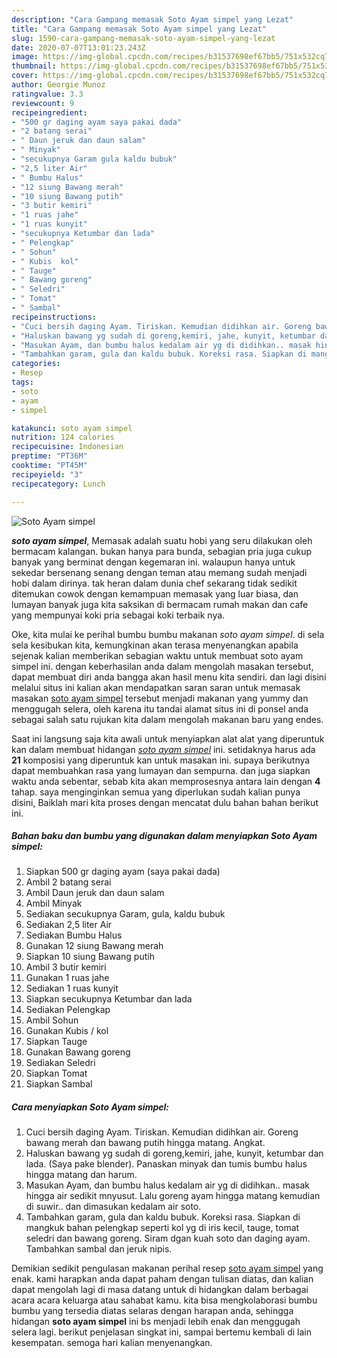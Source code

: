 ```yaml
---
description: "Cara Gampang memasak Soto Ayam simpel yang Lezat"
title: "Cara Gampang memasak Soto Ayam simpel yang Lezat"
slug: 1590-cara-gampang-memasak-soto-ayam-simpel-yang-lezat
date: 2020-07-07T13:01:23.243Z
image: https://img-global.cpcdn.com/recipes/b31537698ef67bb5/751x532cq70/soto-ayam-simpel-foto-resep-utama.jpg
thumbnail: https://img-global.cpcdn.com/recipes/b31537698ef67bb5/751x532cq70/soto-ayam-simpel-foto-resep-utama.jpg
cover: https://img-global.cpcdn.com/recipes/b31537698ef67bb5/751x532cq70/soto-ayam-simpel-foto-resep-utama.jpg
author: Georgie Munoz
ratingvalue: 3.3
reviewcount: 9
recipeingredient:
- "500 gr daging ayam saya pakai dada"
- "2 batang serai"
- " Daun jeruk dan daun salam"
- " Minyak"
- "secukupnya Garam gula kaldu bubuk"
- "2,5 liter Air"
- " Bumbu Halus"
- "12 siung Bawang merah"
- "10 siung Bawang putih"
- "3 butir kemiri"
- "1 ruas jahe"
- "1 ruas kunyit"
- "secukupnya Ketumbar dan lada"
- " Pelengkap"
- " Sohun"
- " Kubis  kol"
- " Tauge"
- " Bawang goreng"
- " Seledri"
- " Tomat"
- " Sambal"
recipeinstructions:
- "Cuci bersih daging Ayam. Tiriskan. Kemudian didihkan air. Goreng bawang merah dan bawang putih hingga matang. Angkat."
- "Haluskan bawang yg sudah di goreng,kemiri, jahe, kunyit, ketumbar dan lada. (Saya pake blender). Panaskan minyak dan tumis bumbu halus hingga matang dan harum."
- "Masukan Ayam, dan bumbu halus kedalam air yg di didihkan.. masak hingga air sedikit mnyusut. Lalu goreng ayam hingga matang kemudian di suwir.. dan dimasukan kedalam air soto."
- "Tambahkan garam, gula dan kaldu bubuk. Koreksi rasa. Siapkan di mangkuk bahan pelengkap seperti kol yg di iris kecil, tauge, tomat seledri dan bawang goreng. Siram dgan kuah soto dan daging ayam. Tambahkan sambal dan jeruk nipis."
categories:
- Resep
tags:
- soto
- ayam
- simpel

katakunci: soto ayam simpel 
nutrition: 124 calories
recipecuisine: Indonesian
preptime: "PT36M"
cooktime: "PT45M"
recipeyield: "3"
recipecategory: Lunch

---
```



![Soto Ayam simpel](https://img-global.cpcdn.com/recipes/b31537698ef67bb5/751x532cq70/soto-ayam-simpel-foto-resep-utama.jpg)

<b><i>soto ayam simpel</i></b>, Memasak adalah suatu hobi yang seru dilakukan oleh bermacam kalangan. bukan hanya para bunda, sebagian pria juga cukup banyak yang berminat dengan kegemaran ini. walaupun hanya untuk sekedar bersenang senang dengan teman atau memang sudah menjadi hobi dalam dirinya. tak heran dalam dunia chef sekarang tidak sedikit ditemukan cowok dengan kemampuan memasak yang luar biasa, dan lumayan banyak juga kita saksikan di bermacam rumah makan dan cafe yang mempunyai koki pria sebagai koki terbaik nya.

Oke, kita mulai ke perihal bumbu bumbu makanan <i>soto ayam simpel</i>. di sela sela kesibukan kita, kemungkinan akan terasa menyenangkan apabila sejenak kalian memberikan sebagian waktu untuk membuat soto ayam simpel ini. dengan keberhasilan anda dalam mengolah masakan tersebut, dapat membuat diri anda bangga akan hasil menu kita sendiri. dan lagi disini melalui situs ini kalian akan mendapatkan saran saran untuk memasak masakan <u>soto ayam simpel</u> tersebut menjadi makanan yang yummy dan menggugah selera, oleh karena itu tandai alamat situs ini di ponsel anda sebagai salah satu rujukan kita dalam mengolah makanan baru yang endes.




Saat ini langsung saja kita awali untuk menyiapkan alat alat yang diperuntuk kan dalam membuat hidangan <u><i>soto ayam simpel</i></u> ini. setidaknya harus ada <b>21</b> komposisi yang diperuntuk kan untuk masakan ini. supaya berikutnya dapat membuahkan rasa yang lumayan dan sempurna. dan juga siapkan waktu anda sebentar, sebab kita akan memprosesnya antara lain dengan <b>4</b> tahap. saya menginginkan semua yang diperlukan sudah kalian punya disini, Baiklah mari kita proses dengan mencatat dulu bahan bahan berikut ini.

<!--inarticleads1-->

##### Bahan baku dan bumbu yang digunakan dalam menyiapkan Soto Ayam simpel:

1. Siapkan 500 gr daging ayam (saya pakai dada)
1. Ambil 2 batang serai
1. Ambil  Daun jeruk dan daun salam
1. Ambil  Minyak
1. Sediakan secukupnya Garam, gula, kaldu bubuk
1. Sediakan 2,5 liter Air
1. Sediakan  Bumbu Halus
1. Gunakan 12 siung Bawang merah
1. Siapkan 10 siung Bawang putih
1. Ambil 3 butir kemiri
1. Gunakan 1 ruas jahe
1. Sediakan 1 ruas kunyit
1. Siapkan secukupnya Ketumbar dan lada
1. Sediakan  Pelengkap
1. Ambil  Sohun
1. Gunakan  Kubis / kol
1. Siapkan  Tauge
1. Gunakan  Bawang goreng
1. Sediakan  Seledri
1. Siapkan  Tomat
1. Siapkan  Sambal




<!--inarticleads2-->

##### Cara menyiapkan Soto Ayam simpel:

1. Cuci bersih daging Ayam. Tiriskan. Kemudian didihkan air. Goreng bawang merah dan bawang putih hingga matang. Angkat.
1. Haluskan bawang yg sudah di goreng,kemiri, jahe, kunyit, ketumbar dan lada. (Saya pake blender). Panaskan minyak dan tumis bumbu halus hingga matang dan harum.
1. Masukan Ayam, dan bumbu halus kedalam air yg di didihkan.. masak hingga air sedikit mnyusut. Lalu goreng ayam hingga matang kemudian di suwir.. dan dimasukan kedalam air soto.
1. Tambahkan garam, gula dan kaldu bubuk. Koreksi rasa. Siapkan di mangkuk bahan pelengkap seperti kol yg di iris kecil, tauge, tomat seledri dan bawang goreng. Siram dgan kuah soto dan daging ayam. Tambahkan sambal dan jeruk nipis.




Demikian sedikit pengulasan makanan perihal resep <u>soto ayam simpel</u> yang enak. kami harapkan anda dapat paham dengan tulisan diatas, dan kalian dapat mengolah lagi di masa datang untuk di hidangkan dalam berbagai acara acara keluarga atau sahabat kamu. kita bisa mengkolaborasi bumbu bumbu yang tersedia diatas selaras dengan harapan anda, sehingga hidangan <b>soto ayam simpel</b> ini bs menjadi lebih enak dan menggugah selera lagi. berikut penjelasan singkat ini, sampai bertemu kembali di lain kesempatan. semoga hari kalian menyenangkan.
